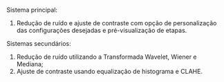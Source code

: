 Sistema principal: 
1) Redução de ruído e ajuste de contraste com opção de personalização das configurações desejadas e pré-visualização de etapas.

Sistemas secundários:
1) Redução de ruído utilizando a Transformada Wavelet, Wiener e Mediana;
2) Ajuste de contraste usando equalização de  histograma e CLAHE.
